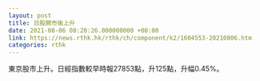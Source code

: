 ```yaml
---
layout: post
title: 日股開市後上升
date: 2021-08-06 08:20:26.000000000 +08:00
link: https://news.rthk.hk/rthk/ch/component/k2/1604553-20210806.htm
categories: rthk
---
```


東京股市上升。日經指數較早時報27853點，升125點，升幅0.45%。
